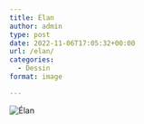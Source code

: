 ```yaml
---
title: Élan
author: admin
type: post
date: 2022-11-06T17:05:32+00:00
url: /elan/
categories:
  - Dessin
format: image

---
```

![Élan](./img_0256.jpg)
